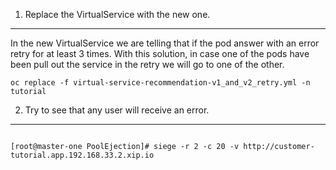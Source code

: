 1) Replace the VirtualService with the new one.
---------------------------------------------------
In the new VirtualService we are telling that if the pod answer with an error retry for at least 3 times. With this solution, in case one of the pods have been pull out the service in the retry we will go to one of the other.

```
oc replace -f virtual-service-recommendation-v1_and_v2_retry.yml -n tutorial
```

2) Try to see that any user will receive an error.
---------------------------------------------------
```

[root@master-one PoolEjection]# siege -r 2 -c 20 -v http://customer-tutorial.app.192.168.33.2.xip.io

```
